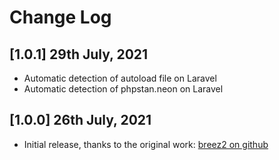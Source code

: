 # Change Log

## [1.0.1] 29th July, 2021
- Automatic detection of autoload file on Laravel
- Automatic detection of phpstan.neon on Laravel
## [1.0.0] 26th July, 2021

- Initial release, thanks to the original work: [breez2 on github](https://github.com/breeze2/vscode-phpstan)

